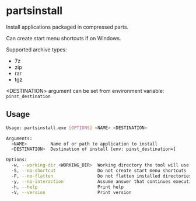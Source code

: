 # partsinstall

Install applications packaged in compressed parts.

Can create start menu shortcuts if on Windows.

Supported archive types:

- 7z
- zip
- rar
- tgz

\<DESTINATION\> argument can be set from environment variable: `pinst_destination`

## Usage

```sh
Usage: partsinstall.exe [OPTIONS] <NAME> <DESTINATION>

Arguments:
  <NAME>         Name of or path to application to install
  <DESTINATION>  Destination of install [env: pinst_destination=]

Options:
  -w, --working-dir <WORKING_DIR>  Working directory the tool will use
  -S, --no-shortcut                Do not create start menu shortcuts
  -F, --no-flatten                 Do not flatten installed directories
  -y, --no-interaction             Assume answer that continues execution without interaction on all prompts
  -h, --help                       Print help
  -V, --version                    Print version
```
